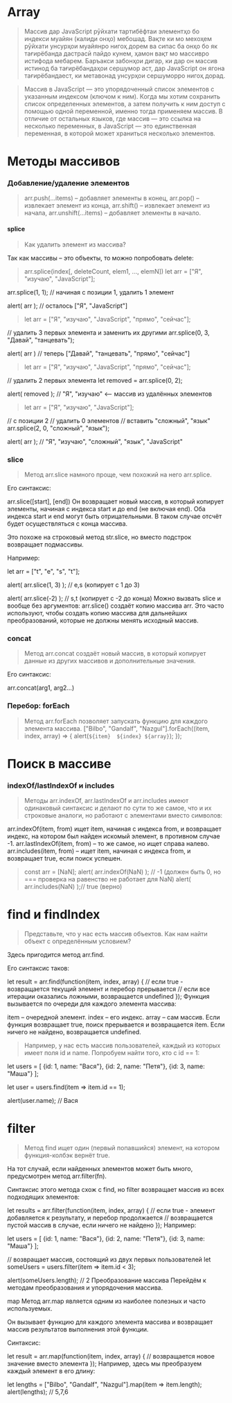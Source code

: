 # Array

> Массив дар JavaScript рӯйхати тартибёфтаи элементҳо бо индекси муайян (калиди онҳо) мебошад. Вақте ки мо мехоҳем рӯйхати унсурҳои муайянро нигоҳ дорем ва сипас ба онҳо бо як тағирёбанда дастрасӣ пайдо кунем, ҳамон вақт мо массивро истифода мебарем. Баръакси забонҳои дигар, ки дар он массив истинод ба тағирёбандаҳои сершумор аст, дар JavaScript он ягона тағирёбандаест, ки метавонад унсурҳои сершуморро нигоҳ дорад.

> Массив в JavaScript — это упорядоченный список элементов с указанным индексом (ключом к ним). Когда мы хотим сохранить список определенных элементов, а затем получить к ним доступ с помощью одной переменной, именно тогда применяем массив. В отличие от остальных языков, где массив — это ссылка на несколько переменных, в JavaScript — это единственная переменная, в которой может храниться несколько элементов.

# Методы массивов

### Добавление/удаление элементов

> arr.push(...items) – добавляет элементы в конец,
> arr.pop() – извлекает элемент из конца,
> arr.shift() – извлекает элемент из начала,
> arr.unshift(...items) – добавляет элементы в начало.

#### splice

> Как удалить элемент из массива?

Так как массивы – это объекты, то можно попробовать delete:

> arr.splice(index[, deleteCount, elem1, ..., elemN])
> let arr = ["Я", "изучаю", "JavaScript"];

arr.splice(1, 1); // начиная с позиции 1, удалить 1 элемент

alert( arr ); // осталось ["Я", "JavaScript"]

> let arr = ["Я", "изучаю", "JavaScript", "прямо", "сейчас"];

// удалить 3 первых элемента и заменить их другими
arr.splice(0, 3, "Давай", "танцевать");

alert( arr ) // теперь ["Давай", "танцевать", "прямо", "сейчас"]

> let arr = ["Я", "изучаю", "JavaScript", "прямо", "сейчас"];

// удалить 2 первых элемента
let removed = arr.splice(0, 2);

alert( removed ); // "Я", "изучаю" <-- массив из удалённых элементов

> let arr = ["Я", "изучаю", "JavaScript"];

// с позиции 2
// удалить 0 элементов
// вставить "сложный", "язык"
arr.splice(2, 0, "сложный", "язык");

alert( arr ); // "Я", "изучаю", "сложный", "язык", "JavaScript"

### slice

> Метод arr.slice намного проще, чем похожий на него arr.splice.

Его синтаксис:

arr.slice([start], [end])
Он возвращает новый массив, в который копирует элементы, начиная с индекса start и до end (не включая end). Оба индекса start и end могут быть отрицательными. В таком случае отсчёт будет осуществляться с конца массива.

Это похоже на строковый метод str.slice, но вместо подстрок возвращает подмассивы.

Например:

let arr = ["t", "e", "s", "t"];

alert( arr.slice(1, 3) ); // e,s (копирует с 1 до 3)

alert( arr.slice(-2) ); // s,t (копирует с -2 до конца)
Можно вызвать slice и вообще без аргументов: arr.slice() создаёт копию массива arr. Это часто используют, чтобы создать копию массива для дальнейших преобразований, которые не должны менять исходный массив.

### concat

> Метод arr.concat создаёт новый массив, в который копирует данные из других массивов и дополнительные значения.

Его синтаксис:

arr.concat(arg1, arg2...)

### Перебор: forEach

> Метод arr.forEach позволяет запускать функцию для каждого элемента массива.
> ["Bilbo", "Gandalf", "Nazgul"].forEach((item, index, array) => {
> alert(`${item}  ${index} ${array}`);
> });

# Поиск в массиве

### indexOf/lastIndexOf и includes

> Методы arr.indexOf, arr.lastIndexOf и arr.includes имеют одинаковый синтаксис и делают по сути то же самое, что и их строковые аналоги, но работают с элементами вместо символов:

arr.indexOf(item, from) ищет item, начиная с индекса from, и возвращает индекс, на котором был найден искомый элемент, в противном случае -1.
arr.lastIndexOf(item, from) – то же самое, но ищет справа налево.
arr.includes(item, from) – ищет item, начиная с индекса from, и возвращает true, если поиск успешен.

> const arr = [NaN];
> alert( arr.indexOf(NaN) ); // -1 (должен быть 0, но === проверка на равенство не работает для NaN)
> alert( arr.includes(NaN) );// true (верно)

# find и findIndex

> Представьте, что у нас есть массив объектов. Как нам найти объект с определённым условием?

Здесь пригодится метод arr.find.

Его синтаксис таков:

let result = arr.find(function(item, index, array) {
// если true - возвращается текущий элемент и перебор прерывается
// если все итерации оказались ложными, возвращается undefined
});
Функция вызывается по очереди для каждого элемента массива:

item – очередной элемент.
index – его индекс.
array – сам массив.
Если функция возвращает true, поиск прерывается и возвращается item. Если ничего не найдено, возвращается undefined.

> Например, у нас есть массив пользователей, каждый из которых имеет поля id и name. Попробуем найти того, кто с id == 1:

let users = [
{id: 1, name: "Вася"},
{id: 2, name: "Петя"},
{id: 3, name: "Маша"}
];

let user = users.find(item => item.id == 1);

alert(user.name); // Вася

# filter

> Метод find ищет один (первый попавшийся) элемент, на котором функция-колбэк вернёт true.

На тот случай, если найденных элементов может быть много, предусмотрен метод arr.filter(fn).

Синтаксис этого метода схож с find, но filter возвращает массив из всех подходящих элементов:

let results = arr.filter(function(item, index, array) {
// если true - элемент добавляется к результату, и перебор продолжается
// возвращается пустой массив в случае, если ничего не найдено
});
Например:

let users = [
{id: 1, name: "Вася"},
{id: 2, name: "Петя"},
{id: 3, name: "Маша"}
];

// возвращает массив, состоящий из двух первых пользователей
let someUsers = users.filter(item => item.id < 3);

alert(someUsers.length); // 2
Преобразование массива
Перейдём к методам преобразования и упорядочения массива.

map
Метод arr.map является одним из наиболее полезных и часто используемых.

Он вызывает функцию для каждого элемента массива и возвращает массив результатов выполнения этой функции.

Синтаксис:

let result = arr.map(function(item, index, array) {
// возвращается новое значение вместо элемента
});
Например, здесь мы преобразуем каждый элемент в его длину:

let lengths = ["Bilbo", "Gandalf", "Nazgul"].map(item => item.length);
alert(lengths); // 5,7,6

